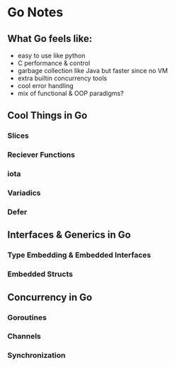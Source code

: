 # Go Notes

## What Go feels like:
- easy to use like python
- C performance & control
- garbage collection like  Java but faster since no VM
- extra builtin concurrency tools
- cool error handling
- mix of functional & OOP paradigms?

## Cool Things in Go
### Slices
### Reciever Functions
### iota
### Variadics
### Defer

## Interfaces & Generics in Go
### Type Embedding & Embedded Interfaces
### Embedded Structs

## Concurrency in Go
### Goroutines
### Channels
### Synchronization

